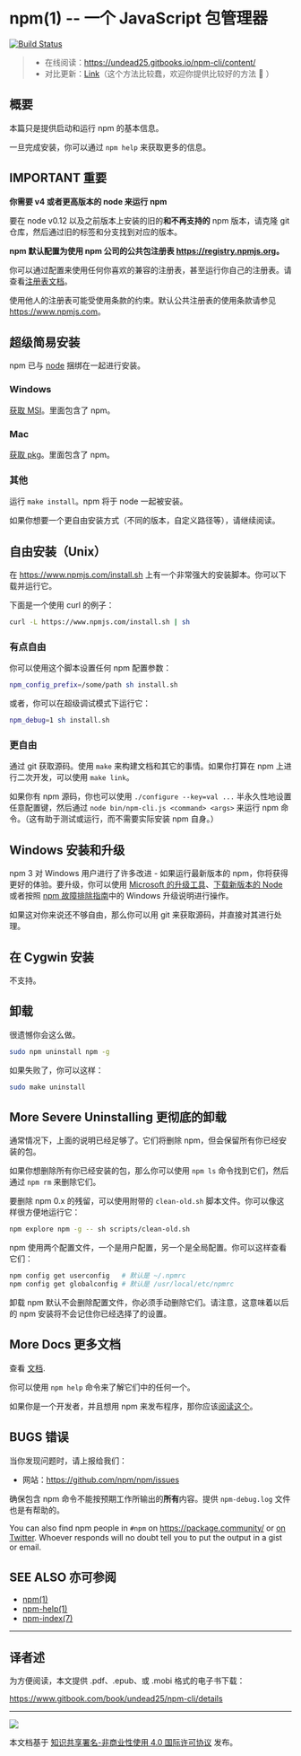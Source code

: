 npm(1) -- 一个 JavaScript 包管理器
==============================

[![Build Status](https://img.shields.io/travis/npm/npm/latest.svg)](https://travis-ci.org/npm/npm)

> - 在线阅读：<https://undead25.gitbooks.io/npm-cli/content/>
> - 对比更新：[Link](https://github.com/npm/npm/compare/latest...undead25:latest>)（这个方法比较蠢，欢迎你提供比较好的方法 🙂 ）


## 概要

本篇只是提供启动和运行 npm 的基本信息。

一旦完成安装，你可以通过 `npm help` 来获取更多的信息。

## IMPORTANT 重要

**你需要 v4 或者更高版本的 node 来运行 npm**

要在 node v0.12 以及之前版本上安装的旧的**和不再支持的** npm 版本，请克隆 git 仓库，然后通过旧的标签和分支找到对应的版本。

**npm 默认配置为使用 npm 公司的公共包注册表 <https://registry.npmjs.org>。**

你可以通过配置来使用任何你喜欢的兼容的注册表，甚至运行你自己的注册表。请查看[注册表文档](https://docs.npmjs.com/misc/registry)。

使用他人的注册表可能受使用条款的约束。默认公共注册表的使用条款请参见  <https://www.npmjs.com>。

## 超级简易安装

npm 已与 [node]((https://nodejs.org/en/download/)) 捆绑在一起进行安装。

### Windows

[获取 MSI](https://nodejs.org/en/download/)。里面包含了 npm。

### Mac

[获取 pkg](https://nodejs.org/en/download/)。里面包含了 npm。

### 其他

运行 `make install`。npm 将于 node 一起被安装。

如果你想要一个更自由安装方式（不同的版本，自定义路径等），请继续阅读。

## 自由安装（Unix）

在 <https://www.npmjs.com/install.sh> 上有一个非常强大的安装脚本。你可以下载并运行它。

下面是一个使用 curl 的例子：

```sh
curl -L https://www.npmjs.com/install.sh | sh
```

### 有点自由

你可以使用这个脚本设置任何 npm 配置参数：

```sh
npm_config_prefix=/some/path sh install.sh
```

或者，你可以在超级调试模式下运行它：

```sh
npm_debug=1 sh install.sh
```

### 更自由

通过 git 获取源码。使用 `make` 来构建文档和其它的事情。如果你打算在 npm 上进行二次开发，可以使用 `make link`。

如果你有 npm 源码，你也可以使用 `./configure --key=val ...` 半永久性地设置任意配置键，然后通过 `node bin/npm-cli.js <command> <args>` 来运行 npm 命令。（这有助于测试或运行，而不需要实际安装 npm 自身。）

## Windows 安装和升级
npm 3 对 Windows 用户进行了许多改进 - 如果运行最新版本的 npm，你将获得更好的体验。要升级，你可以使用 [Microsoft 的升级工具](https://github.com/felixrieseberg/npm-windows-upgrade)、[下载新版本的 Node](https://nodejs.org/en/download/) 或者按照 [npm 故障排除指南](./TROUBLESHOOTING.md)中的 Windows 升级说明进行操作。

如果这对你来说还不够自由，那么你可以用 git 来获取源码，并直接对其进行处理。

## 在 Cygwin 安装

不支持。

## 卸载

很遗憾你会这么做。

```sh
sudo npm uninstall npm -g
```
如果失败了，你可以这样：

```sh
sudo make uninstall
```

## More Severe Uninstalling 更彻底的卸载

通常情况下，上面的说明已经足够了。它们将删除 npm，但会保留所有你已经安装的包。

如果你想删除所有你已经安装的包，那么你可以使用 `npm ls` 命令找到它们，然后通过 `npm rm` 来删除它们。

要删除 npm 0.x 的残留，可以使用附带的 `clean-old.sh` 脚本文件。你可以像这样很方便地运行它：

```sh
npm explore npm -g -- sh scripts/clean-old.sh
```

npm 使用两个配置文件，一个是用户配置，另一个是全局配置。你可以这样查看它们：

```sh
npm config get userconfig   # 默认是 ~/.npmrc
npm config get globalconfig # 默认是 /usr/local/etc/npmrc
```

卸载 npm 默认不会删除配置文件，你必须手动删除它们。请注意，这意味着以后的 npm 安装将不会记住你已经选择了的设置。

## More Docs 更多文档

查看 [文档](https://docs.npmjs.com/).

你可以使用 `npm help` 命令来了解它们中的任何一个。

如果你是一个开发者，并且想用 npm 来发布程序，那你应该[阅读这个](https://docs.npmjs.com/misc/developers)。

## BUGS 错误

当你发现问题时，请上报给我们：

* 网站：<https://github.com/npm/npm/issues>

确保包含 npm 命令不能按预期工作所输出的**所有**内容。提供 `npm-debug.log` 文件也是有帮助的。

You can also find npm people in `#npm` on https://package.community/ or [on Twitter](https://twitter.com/npm_support).  Whoever responds will no doubt tell you to put the output in a gist or email.

## SEE ALSO 亦可参阅
* [npm(1)](https://docs.npmjs.com/cli/npm)
* [npm-help(1)](https://docs.npmjs.com/cli/help)
* [npm-index(7)](https://docs.npmjs.com/misc/index)

---
## 译者述

为方便阅读，本文提供 .pdf、.epub、或 .mobi 格式的电子书下载：

<https://www.gitbook.com/book/undead25/npm-cli/details>

---

![](https://i.creativecommons.org/l/by-nc/4.0/88x31.png)

本文档基于 [知识共享署名-非商业性使用 4.0 国际许可协议](http://creativecommons.org/licenses/by-nc/4.0/) 发布。
